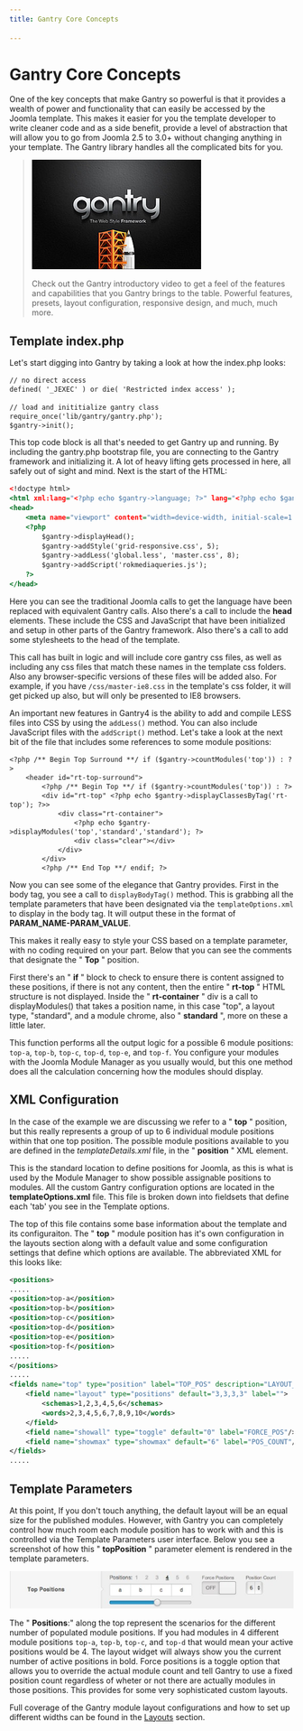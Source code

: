 ```yaml
---
title: Gantry Core Concepts

---
```


Gantry Core Concepts
====================
One of the key concepts that make Gantry so powerful is that it provides a wealth of power and functionality that can easily be accessed by the Joomla template. This makes it easier for you the template developer to write cleaner code and as a side benefit, provide a level of abstraction that will allow you to go from Joomla 2.5 to 3.0+ without changing anything in your template. The Gantry library handles all the complicated bits for you.

> [![](../assets/g4-promo.jpg)](#)
>
> Check out the Gantry introductory video to get a feel of the features and capabilities that you Gantry brings to the table. Powerful features, presets, layout configuration, responsive design, and much, much more.

Template index.php
------------------
Let's start digging into Gantry by taking a look at how the index.php looks:

~~~ .php
// no direct access
defined( '_JEXEC' ) or die( 'Restricted index access' );

// load and inititialize gantry class
require_once('lib/gantry/gantry.php');
$gantry->init();
~~~

This top code block is all that's needed to get Gantry up and running. By including the gantry.php bootstrap file, you are connecting to the Gantry framework and initializing it. A lot of heavy lifting gets processed in here, all safely out of sight and mind. Next is the start of the HTML:

~~~ .html
<!doctype html>
<html xml:lang="<?php echo $gantry->language; ?>" lang="<?php echo $gantry->language;?>" >
<head>
    <meta name="viewport" content="width=device-width, initial-scale=1.0">
    <?php
        $gantry->displayHead();
        $gantry->addStyle('grid-responsive.css', 5);
        $gantry->addLess('global.less', 'master.css', 8);
        $gantry->addScript('rokmediaqueries.js');
    ?>
</head>
~~~

Here you can see the traditional Joomla calls to get the language have been replaced with equivalent Gantry calls. Also there's a call to include the **head** elements. These include the CSS and JavaScript that have been initialized and setup in other parts of the Gantry framework. Also there's a call to add some stylesheets to the head of the template.

This call has built in logic and will include core gantry css files, as well as including any css files that match these names in the template css folders. Also any browser-specific versions of these files will be added also. For example, if you have `/css/master-ie8.css` in the template's css folder, it will get picked up also, but will only be presented to IE8 browsers.

An important new features in Gantry4 is the ability to add and compile LESS files into CSS by using the `addLess()` method. You can also include JavaScript files with the `addScript()` method. Let's take a look at the next bit of the file that includes some references to some module positions:

~~~ .php
<?php /** Begin Top Surround **/ if ($gantry->countModules('top')) : ?>
    <header id="rt-top-surround">
        <?php /** Begin Top **/ if ($gantry->countModules('top')) : ?>
        <div id="rt-top" <?php echo $gantry->displayClassesByTag('rt-top'); ?>>
            <div class="rt-container">
                <?php echo $gantry->displayModules('top','standard','standard'); ?>
                <div class="clear"></div>
            </div>
        </div>
        <?php /** End Top **/ endif; ?>
~~~

Now you can see some of the elegance that Gantry provides. First in the body tag, you see a call to `displayBodyTag()` method. This is grabbing all the template parameters that have been designated via the `templateOptions.xml` to display in the body tag. It will output these in the format of **PARAM_NAME-PARAM_VALUE**.

This makes it really easy to style your CSS based on a template parameter, with no coding required on your part. Below that you can see the comments that designate the " **Top** " position.

First there's an " **if** " block to check to ensure there is content assigned to these positions, if there is not any content, then the entire " **rt-top** " HTML structure is not displayed. Inside the " **rt-container** " div is a call to displayModules() that takes a position name, in this case "top", a layout type, "standard", and a module chrome, also " **standard** ", more on these a little later.

This function performs all the output logic for a possible 6 module positions: `top-a`, `top-b`, `top-c`, `top-d`, `top-e`, and `top-f`. You configure your modules with the Joomla Module Manager as you usually would, but this one method does all the calculation concerning how the modules should display.

XML Configuration
-----------------
In the case of the example we are discussing we refer to a " **top** " position, but this really represents a group of up to 6 individual module positions within that one top position. The possible module positions available to you are defined in the _templateDetails.xml_ file, in the " **position** " XML element.

This is the standard location to define positions for Joomla, as this is what is used by the Module Manager to show possible assignable positions to modules. All the custom Gantry configuration options are located in the __templateOptions.xml__ file. This file is broken down into fieldsets that define each 'tab' you see in the Template options.

The top of this file contains some base information about the template and its configuraiton. The " **top** " module position has it's own configuration in the layouts section along with a default value and some configuration settings that define which options are available. The abbreviated XML for this looks like:

~~~ .xml
<positions>
.....
<position>top-a</position>
<position>top-b</position>
<position>top-c</position>
<position>top-d</position>
<position>top-e</position>
<position>top-f</position>
.....
</positions>
.....
<fields name="top" type="position" label="TOP_POS" description="LAYOUT_POS_DESC">
    <field name="layout" type="positions" default="3,3,3,3" label="">
        <schemas>1,2,3,4,5,6</schemas>
        <words>2,3,4,5,6,7,8,9,10</words>
    </field>
    <field name="showall" type="toggle" default="0" label="FORCE_POS"/>
    <field name="showmax" type="showmax" default="6" label="POS_COUNT"/>
</fields>
.....
~~~

Template Parameters
-------------------
At this point, If you don't touch anything, the default layout will be an equal size for the published modules. However, with Gantry you can completely control how much room each module position has to work with and this is controlled via the Template Parameters user interface. Below you see a screenshot of how this " **topPosition** " parameter element is rendered in the template parameters.

![](assets/layouts-top-position.jpg)

The " **Positions**:" along the top represent the scenarios for the different number of populated module positions. If you had modules in 4 different module positions `top-a`, `top-b`, `top-c`, and `top-d` that would mean your active positions would be 4. The layout widget will always show you the current number of active positions in bold. Force positions is a toggle option that allows you to override the actual module count and tell Gantry to use a fixed position count regardless of wheter or not there are actually modules in those positions. This provides for some very sophisticated custom layouts.

Full coverage of the Gantry module layout configurations and how to set up different widths can be found in the [Layouts](../configure/layouts.md) section.

